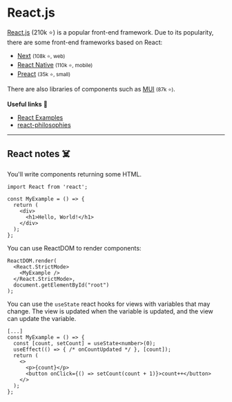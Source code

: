 # React.js

<div class="row row-cols-md-2"><div>

[React.js](https://react.dev/) (210k ⭐) is a popular front-end framework. Due to its popularity, there are some front-end frameworks based on React:

* [Next](https://github.com/vercel/next.js/) <small>(108k ⭐, web)</small>
* [React Native](https://github.com/facebook/react-native) <small>(110k ⭐, mobile)</small>
* [Preact](https://github.com/preactjs/preact) <small>(35k ⭐, small)</small>

There are also libraries of components such as [MUI](https://github.com/mui/material-ui) <small>(87k ⭐)</small>.
</div><div>

**Useful links** 📌

* [React Examples](https://reactjsexample.com/)
* [react-philosophies](https://github.com/mithi/react-philosophies)
</div></div>

<hr class="sep-both">

## React notes ☠️

<div class="row row-cols-md-2"><div>

You'll write components returning some HTML.

```tsx!
import React from 'react';

const MyExample = () => {
  return (
    <div>
      <h1>Hello, World!</h1>
    </div>
  );
};
```

You can use ReactDOM to render components:

```tsx!
ReactDOM.render(
  <React.StrictMode>
    <MyExample />
  </React.StrictMode>,
  document.getElementById("root")
);
```
</div><div>

You can use the `useState` react hooks for views with variables that may change. The view is updated when the variable is updated, and the view can update the variable.

```tsx!
[...]
const MyExample = () => {
  const [count, setCount] = useState<number>(0);
  useEffect(() => { /* onCountUpdated */ }, [count]);
  return (
    <>
      <p>{count}</p>
      <button onClick={() => setCount(count + 1)}>count++</button>
    </>
  );
};
```
</div></div>